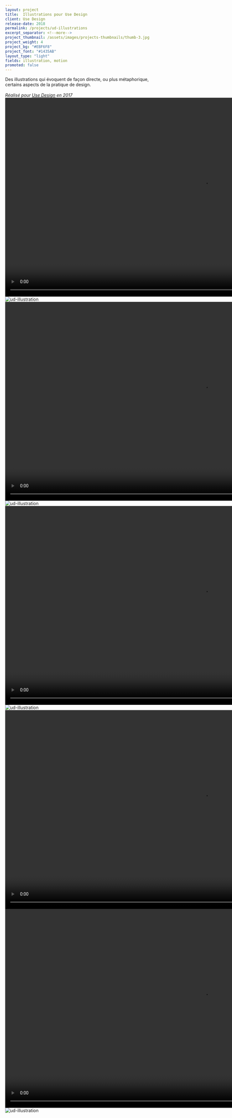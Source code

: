 ```yaml
---
layout: project
title:  Illustrations pour Use Design
client: Use Design
release-date: 2018
permalink: /projects/ud-illustrations
excerpt_separator: <!--more-->
project_thumbnail: /assets/images/projects-thumbnails/thumb-3.jpg
project_weight: 4
project_bg: "#EBF6F8"
project_font: "#1435AB"
layout_type: "light"
fields: illustration, motion
promoted: false
---
```

Des illustrations qui évoquent de façon directe, ou plus métaphorique, certains aspects de la pratique de design.
<br/><br/>
*Réalisé pour [Use Design](http://www.use-design.com) en 2017*
<video src="/assets/images/projects/ud-illustrations/ud-1.m4v" autoplay width="1280"></video>
![ud-illustration](/assets/images/projects/ud-illustrations/ud-illustrations-woman.jpg)
<video src="/assets/images/projects/ud-illustrations/ud-2.m4v" autoplay loop width="1280"></video>
![ud-illustration](/assets/images/projects/ud-illustrations/ud-illustrations-dev.jpg)
<video src="/assets/images/projects/ud-illustrations/ud-3.m4v" autoplay loop width="1280"></video>
![ud-illustration](/assets/images/projects/ud-illustrations/ud-illustrations-punk.jpg)
<video src="/assets/images/projects/ud-illustrations/ud-4.m4v" autoplay loop width="1280"></video>
<video src="/assets/images/projects/ud-illustrations/ud-boats.m4v" autoplay loop width="1280"></video>
![ud-illustration](/assets/images/projects/ud-illustrations/ud-illustrations-sheets.jpg)
